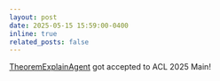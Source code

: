 ```yaml
---
layout: post
date: 2025-05-15 15:59:00-0400
inline: true
related_posts: false
---
```


[TheoremExplainAgent](https://tiger-ai-lab.github.io/TheoremExplainAgent/) got accepted to ACL 2025 Main!
